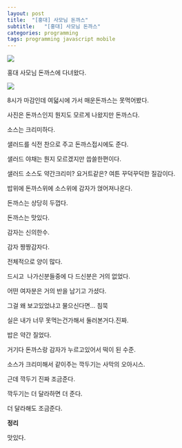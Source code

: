 ```yaml
---
layout: post
title:  "[홍대] 사모님 돈까스"
subtitle:   "[홍대] 사모님 돈까스"
categories: programming
tags: programming javascript mobile
---
```

     

  ![](http://cfile8.uf.tistory.com/image/2727C4335804EC281086C1)  

홍대 사모님 돈까스에 다녀왔다.  

  ![](http://cfile27.uf.tistory.com/image/257A20345804EC2A113646)  

8시가 마감인데 여덟시에 가서 매운돈까스는 못먹어봤다.  

사진은 돈까스인지 뭔지도 모르게 나왔지만 돈까스다.  

소스는 크리미하다.  

샐러드를 식전 찬으로 주고 돈까스접시에도 준다.  

샐러드 야채는 뭔지 모르겠지만 씁쓸한편이다.  

샐러드 소스도 약간크리미? 요거트같은? 여튼 꾸덕꾸덕한 질감이다.  

밥위에 돈까스위에 소스위에 감자가 얹어져나온다.  

돈까스는 상당히 두껍다.  

돈까스는 맛있다.  

감자는 신의한수.  

감자 짱짱감자다.  

전체적으로 양이 많다.  

드시고  나가신분들중에 다 드신분은 거의 없었다.  

어떤 여자분은 거의 반을 남기고 가셨다.  

그걸 왜 보고있었냐고 물으신다면... 침묵  

실은 내가 너무 못먹는건가해서 둘러본거다.진짜.  

밥은 약간 질었다.  

거기다 돈까스랑 감자가 누르고있어서 떡이 된 수준.  

소스가 크리미해서 같이주는 깍두기는 사막의 오아시스.  

근데 깍두기 진짜 조금준다.  

깍두기는 더 달라하면 더 준다.  

더 달라해도 조금준다.  

**정리**  

맛있다.  

 